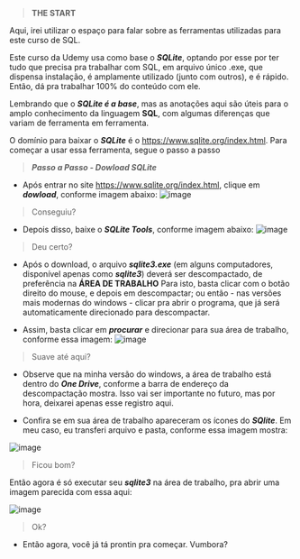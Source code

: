> **THE START**

Aqui, irei utilizar o espaço para falar sobre as ferramentas utilizadas para este curso de SQL.

Este curso da Udemy usa como base o **_SQLite_**, optando por esse por ter tudo que precisa pra trabalhar com SQL, em arquivo único .exe, que dispensa instalação, é amplamente utilizado (junto com outros), e é rápido.
Então, dá pra trabalhar 100% do conteúdo com ele.

Lembrando que o **_SQLite é a base_**, mas as anotações aqui são úteis para o amplo conhecimento da linguagem **SQL**, com algumas diferenças que variam de ferramenta em ferramenta.

O domínio para baixar o **_SQLite_** é o https://www.sqlite.org/index.html. Para começar a usar essa ferramenta, segue o passo a passo

>**_Passo a Passo - Dowload SQLite_**

- Após entrar no site https://www.sqlite.org/index.html, clique em **_dowload_**, conforme imagem abaixo:
![image](https://user-images.githubusercontent.com/86801366/125559790-8c05455a-615c-4559-a256-29bc869372a5.png)

> Conseguiu?

- Depois disso, baixe o **_SQLite Tools_**, conforme imagem abaixo:
![image](https://user-images.githubusercontent.com/86801366/125560051-335e18c3-a1d1-4b45-8715-b5ee37444291.png)

> Deu certo?

- Após o download, o arquivo **_sqlite3.exe_** (em alguns computadores, disponível apenas como **_sqlite3_**) deverá ser descompactado, de preferência na **ÁREA DE TRABALHO**
Para isto, basta clicar com o botão direito do mouse, e depois em descompactar; ou então - nas versões mais modernas do windows - clicar pra abrir o programa, que já será automaticamente direcionado para descompactar.

- Assim, basta clicar em **_procurar_** e direcionar para sua área de trabalho, conforme essa imagem:
![image](https://user-images.githubusercontent.com/86801366/125560681-fa0ad81a-88d7-4206-b349-f40fef10b115.png)

> Suave até aqui?

- Observe que na minha versão do windows, a área de trabalho está dentro do **_One Drive_**, conforme a barra de endereço da descompactação mostra. Isso vai ser importante no futuro, mas por hora, deixarei apenas esse registro aqui.

- Confira se em sua área de trabalho apareceram os ícones do **_SQlite_**. Em meu caso, eu transferi arquivo e pasta, conforme essa imagem mostra:

![image](https://user-images.githubusercontent.com/86801366/125560880-fafc01c6-d543-4c5f-b946-223db750c9c6.png)

> Ficou bom?

Então agora é só executar seu **_sqlite3_** na área de trabalho, pra abrir uma imagem parecida com essa aqui:

![image](https://user-images.githubusercontent.com/86801366/125561227-f21fd181-5b2f-4682-a34e-4f8eda3c0658.png)

> Ok?

- Então agora, você já tá prontin pra começar. Vumbora?



